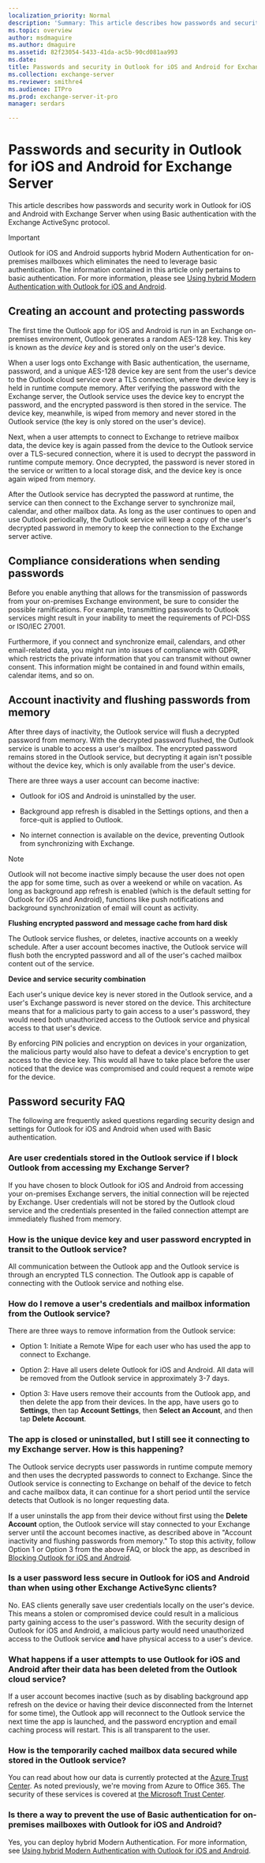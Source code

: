 ```yaml
---
localization_priority: Normal
description: 'Summary: This article describes how passwords and security work in Outlook for iOS and Android with Exchange Server 2016 or Exchange Server 2019 when using Basic authentication with the Exchange ActiveSync protocol.'
ms.topic: overview
author: msdmaguire
ms.author: dmaguire
ms.assetid: 82f23054-5433-41da-ac5b-90cd081aa993
ms.date:
title: Passwords and security in Outlook for iOS and Android for Exchange Server
ms.collection: exchange-server
ms.reviewer: smithre4
ms.audience: ITPro
ms.prod: exchange-server-it-pro
manager: serdars

---
```


# Passwords and security in Outlook for iOS and Android for Exchange Server

This article describes how passwords and security work in Outlook for iOS and Android with Exchange Server when using Basic authentication with the Exchange ActiveSync protocol.

> [!IMPORTANT]
> Outlook for iOS and Android supports hybrid Modern Authentication for on-premises mailboxes which eliminates the need to leverage basic authentication. The information contained in this article only pertains to basic authentication. For more information, please see [Using hybrid Modern Authentication with Outlook for iOS and Android](https://docs.microsoft.com/Exchange/clients/outlook-for-ios-and-android/use-hybrid-modern-auth).

## Creating an account and protecting passwords

The first time the Outlook app for iOS and Android is run in an Exchange on-premises environment, Outlook generates a random AES-128 key. This key is known as the *device key* and is stored only on the user's device.

When a user logs onto Exchange with Basic authentication, the username, password, and a unique AES-128 device key are sent from the user's device to the Outlook cloud service over a TLS connection, where the device key is held in runtime compute memory. After verifying the password with the Exchange server, the Outlook service uses the device key to encrypt the password, and the encrypted password is then stored in the service. The device key, meanwhile, is wiped from memory and never stored in the Outlook service (the key is only stored on the user's device).

Next, when a user attempts to connect to Exchange to retrieve mailbox data, the device key is again passed from the device to the Outlook service over a TLS-secured connection, where it is used to decrypt the password in runtime compute memory. Once decrypted, the password is never stored in the service or written to a local storage disk, and the device key is once again wiped from memory.

After the Outlook service has decrypted the password at runtime, the service can then connect to the Exchange server to synchronize mail, calendar, and other mailbox data. As long as the user continues to open and use Outlook periodically, the Outlook service will keep a copy of the user's decrypted password in memory to keep the connection to the Exchange server active.

## Compliance considerations when sending passwords

Before you enable anything that allows for the transmission of passwords from your on-premises Exchange environment, be sure to consider the possible ramifications. For example, transmitting passwords to Outlook services might result in your inability to meet the requirements of PCI-DSS or ISO/IEC 27001.

Furthermore, if you connect and synchronize email, calendars, and other email-related data, you might run into issues of compliance with GDPR, which restricts the private information that you can transmit without owner consent. This information might be contained in and found within emails, calendar items, and so on.

## Account inactivity and flushing passwords from memory

After three days of inactivity, the Outlook service will flush a decrypted password from memory. With the decrypted password flushed, the Outlook service is unable to access a user's mailbox. The encrypted password remains stored in the Outlook service, but decrypting it again isn't possible without the device key, which is only available from the user's device.

There are three ways a user account can become inactive:

- Outlook for iOS and Android is uninstalled by the user.

- Background app refresh is disabled in the Settings options, and then a force-quit is applied to Outlook.

- No internet connection is available on the device, preventing Outlook from synchronizing with Exchange.

> [!NOTE]
> Outlook will not become inactive simply because the user does not open the app for some time, such as over a weekend or while on vacation. As long as background app refresh is enabled (which is the default setting for Outlook for iOS and Android), functions like push notifications and background synchronization of email will count as activity.

 **Flushing encrypted password and message cache from hard disk**

The Outlook service flushes, or deletes, inactive accounts on a weekly schedule. After a user account becomes inactive, the Outlook service will flush both the encrypted password and all of the user's cached mailbox content out of the service.

 **Device and service security combination**

Each user's unique device key is never stored in the Outlook service, and a user's Exchange password is never stored on the device. This architecture means that for a malicious party to gain access to a user's password, they would need both unauthorized access to the Outlook service and physical access to that user's device.

By enforcing PIN policies and encryption on devices in your organization, the malicious party would also have to defeat a device's encryption to get access to the device key. This would all have to take place before the user noticed that the device was compromised and could request a remote wipe for the device.

## Password security FAQ

The following are frequently asked questions regarding security design and settings for Outlook for iOS and Android when used with Basic authentication.

### Are user credentials stored in the Outlook service if I block Outlook from accessing my Exchange Server?

If you have chosen to block Outlook for iOS and Android from accessing your on-premises Exchange servers, the initial connection will be rejected by Exchange. User credentials will not be stored by the Outlook cloud service and the credentials presented in the failed connection attempt are immediately flushed from memory.

### How is the unique device key and user password encrypted in transit to the Outlook service?

All communication between the Outlook app and the Outlook service is through an encrypted TLS connection. The Outlook app is capable of connecting with the Outlook service and nothing else.

### How do I remove a user's credentials and mailbox information from the Outlook service?

There are three ways to remove information from the Outlook service:

- Option 1: Initiate a Remote Wipe for each user who has used the app to connect to Exchange.

- Option 2: Have all users delete Outlook for iOS and Android. All data will be removed from the Outlook service in approximately 3-7 days.

- Option 3: Have users remove their accounts from the Outlook app, and then delete the app from their devices. In the app, have users go to **Settings**, then tap **Account Settings**, then **Select an Account**, and then tap **Delete Account**.

### The app is closed or uninstalled, but I still see it connecting to my Exchange server. How is this happening?

The Outlook service decrypts user passwords in runtime compute memory and then uses the decrypted passwords to connect to Exchange. Since the Outlook service is connecting to Exchange on behalf of the device to fetch and cache mailbox data, it can continue for a short period until the service detects that Outlook is no longer requesting data.

If a user uninstalls the app from their device without first using the **Delete Account** option, the Outlook service will stay connected to your Exchange server until the account becomes inactive, as described above in "Account inactivity and flushing passwords from memory." To stop this activity, follow Option 1 or Option 3 from the above FAQ, or block the app, as described in [Blocking Outlook for iOS and Android](manage-devices.md#blockoutlook).

### Is a user password less secure in Outlook for iOS and Android than when using other Exchange ActiveSync clients?

No. EAS clients generally save user credentials locally on the user's device. This means a stolen or compromised device could result in a malicious party gaining access to the user's password. With the security design of Outlook for iOS and Android, a malicious party would need unauthorized access to the Outlook service **and** have physical access to a user's device.

### What happens if a user attempts to use Outlook for iOS and Android after their data has been deleted from the Outlook cloud service?

If a user account becomes inactive (such as by disabling background app refresh on the device or having their device disconnected from the Internet for some time), the Outlook app will reconnect to the Outlook service the next time the app is launched, and the password encryption and email caching process will restart. This is all transparent to the user.

### How is the temporarily cached mailbox data secured while stored in the Outlook service?

You can read about how our data is currently protected at the [Azure Trust Center](https://azure.microsoft.com/support/trust-center/). As noted previously, we're moving from Azure to Office 365. The security of these services is covered at [the Microsoft Trust Center]( https://microsoft.com/trustcenter).

### Is there a way to prevent the use of Basic authentication for on-premises mailboxes with Outlook for iOS and Android?

Yes, you can deploy hybrid Modern Authentication. For more information, see [Using hybrid Modern Authentication with Outlook for iOS and Android](use-hybrid-modern-auth.md).

